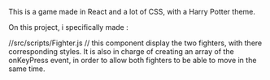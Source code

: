 This is a game made in React and a lot of CSS, with a Harry Potter theme.

On this project, i specifically made : 

//src/scripts/Fighter.js // this component display the two fighters, with there corresponding styles.
It is also in charge of creating an array of the onKeyPress event, in order to allow both fighters to be
able to move in the same time.
